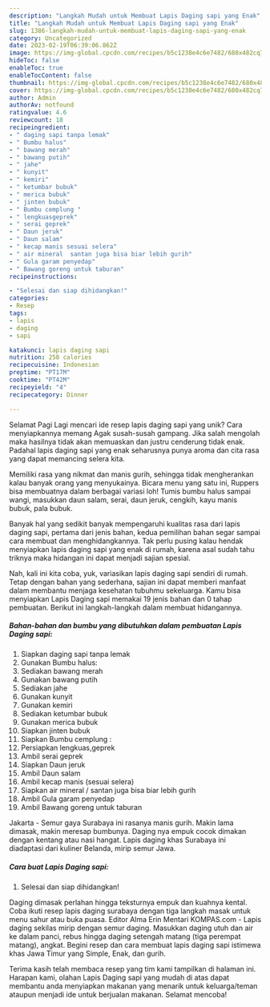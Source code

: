 ```yaml
---
description: "Langkah Mudah untuk Membuat Lapis Daging sapi yang Enak"
title: "Langkah Mudah untuk Membuat Lapis Daging sapi yang Enak"
slug: 1386-langkah-mudah-untuk-membuat-lapis-daging-sapi-yang-enak
category: Uncategorized
date: 2023-02-19T06:39:06.862Z
image: https://img-global.cpcdn.com/recipes/b5c1238e4c6e7482/680x482cq70/lapis-daging-sapi-foto-resep-utama.jpg
hideToc: false
enableToc: true
enableTocContent: false
thumbnail: https://img-global.cpcdn.com/recipes/b5c1238e4c6e7482/680x482cq70/lapis-daging-sapi-foto-resep-utama.jpg
cover: https://img-global.cpcdn.com/recipes/b5c1238e4c6e7482/680x482cq70/lapis-daging-sapi-foto-resep-utama.jpg
author: Admin
authorAv: notfound
ratingvalue: 4.6
reviewcount: 18
recipeingredient:
- " daging sapi tanpa lemak"
- " Bumbu halus"
- " bawang merah"
- " bawang putih"
- " jahe"
- " kunyit"
- " kemiri"
- " ketumbar bubuk"
- " merica bubuk"
- " jinten bubuk"
- " Bumbu cemplung "
- " lengkuasgeprek"
- " serai geprek"
- " Daun jeruk"
- " Daun salam"
- " kecap manis sesuai selera"
- " air mineral  santan juga bisa biar lebih gurih"
- " Gula garam penyedap"
- " Bawang goreng untuk taburan"
recipeinstructions:

- "Selesai dan siap dihidangkan!"
categories:
- Resep
tags:
- lapis
- daging
- sapi

katakunci: lapis daging sapi 
nutrition: 258 calories
recipecuisine: Indonesian
preptime: "PT17M"
cooktime: "PT42M"
recipeyield: "4"
recipecategory: Dinner

---
```



Selamat Pagi Lagi mencari ide resep lapis daging sapi yang unik? Cara menyiapkannya memang Agak susah-susah gampang. Jika salah mengolah maka hasilnya tidak akan memuaskan dan justru cenderung tidak enak. Padahal lapis daging sapi yang enak seharusnya punya aroma dan cita rasa yang dapat memancing selera kita.


Memiliki rasa yang nikmat dan manis gurih, sehingga tidak mengherankan kalau banyak orang yang menyukainya. Bicara menu yang satu ini, Ruppers bisa membuatnya dalam berbagai variasi loh! Tumis bumbu halus sampai wangi, masukkan daun salam, serai, daun jeruk, cengkih, kayu manis bubuk, pala bubuk.

Banyak hal yang sedikit banyak mempengaruhi kualitas rasa dari lapis daging sapi, pertama dari jenis bahan, kedua pemilihan bahan segar sampai cara membuat dan menghidangkannya. Tak perlu pusing kalau hendak menyiapkan lapis daging sapi yang enak di rumah, karena asal sudah tahu triknya maka hidangan ini dapat menjadi sajian spesial.


Nah, kali ini kita coba, yuk, variasikan lapis daging sapi sendiri di rumah. Tetap dengan bahan yang sederhana, sajian ini dapat memberi manfaat dalam membantu menjaga kesehatan tubuhmu sekeluarga. Kamu bisa menyiapkan Lapis Daging sapi memakai 19 jenis bahan dan 0 tahap pembuatan. Berikut ini langkah-langkah dalam membuat hidangannya.

<!--inarticleads1-->

##### Bahan-bahan dan bumbu yang dibutuhkan dalam pembuatan Lapis Daging sapi:

1. Siapkan  daging sapi tanpa lemak
1. Gunakan  Bumbu halus:
1. Sediakan  bawang merah
1. Gunakan  bawang putih
1. Sediakan  jahe
1. Gunakan  kunyit
1. Gunakan  kemiri
1. Sediakan  ketumbar bubuk
1. Gunakan  merica bubuk
1. Siapkan  jinten bubuk
1. Siapkan  Bumbu cemplung :
1. Persiapkan  lengkuas,geprek
1. Ambil  serai geprek
1. Siapkan  Daun jeruk
1. Ambil  Daun salam
1. Ambil  kecap manis (sesuai selera)
1. Siapkan  air mineral / santan juga bisa biar lebih gurih
1. Ambil  Gula garam penyedap
1. Ambil  Bawang goreng untuk taburan


Jakarta - Semur gaya Surabaya ini rasanya manis gurih. Makin lama dimasak, makin meresap bumbunya. Daging nya empuk cocok dimakan dengan kentang atau nasi hangat. Lapis daging khas Surabaya ini diadaptasi dari kuliner Belanda, mirip semur Jawa. 

<!--inarticleads2-->

##### Cara buat Lapis Daging sapi:


1. Selesai dan siap dihidangkan!

Daging dimasak perlahan hingga teksturnya empuk dan kuahnya kental. Coba ikuti resep lapis daging surabaya dengan tiga langkah masak untuk menu sahur atau buka puasa. Editor Alma Erin Mentari KOMPAS.com - Lapis daging sekilas mirip dengan semur daging. Masukkan daging utuh dan air ke dalam panci, rebus hingga daging setengah matang (tiga perempat matang), angkat. Begini resep dan cara membuat lapis daging sapi istimewa khas Jawa Timur yang Simple, Enak, dan gurih. 

Terima kasih telah membaca resep yang tim kami tampilkan di halaman ini. Harapan kami, olahan Lapis Daging sapi yang mudah di atas dapat membantu anda menyiapkan makanan yang menarik untuk keluarga/teman ataupun menjadi ide untuk berjualan makanan. Selamat mencoba!
